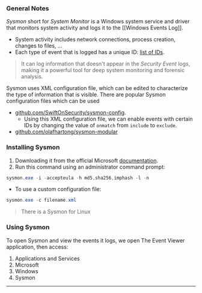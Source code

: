 ### General Notes

_Sysmon_ short for _System Monitor_ is a Windows system service and driver that monitors system activity and logs it to the [[Windows Events Log]].
- System activity includes network connections, process creation, changes to files, ...
- Each type of event that is logged has a unique ID: [list of IDs](https://learn.microsoft.com/en-us/sysinternals/downloads/sysmon#events).

> It can log information that doesn't appear in the *Security Event* logs, making it a powerful tool for deep system monitoring and forensic analysis.

Sysmon uses XML configuration file, which can be edited to characterize the type of information that is visible. There are popular Sysmon configuration files which can be used
- [github.com/SwiftOnSecurity/sysmon-config](https://github.com/SwiftOnSecurity/sysmon-config).
    - Using this XML configuration file, we can enable events with certain IDs by changing the value of `onmatch` from `include` to `exclude`.
- [github.com/olafhartong/sysmon-modular](https://github.com/olafhartong/sysmon-modular)

### Installing Sysmon

1. Downloading it from the official Microsoft [documentation](https://docs.microsoft.com/en-us/sysinternals/downloads/sysmon).
2. Run this command using an administrator command prompt:
```powershell
sysmon.exe -i -accepteula -h md5,sha256,imphash -l -n
```

- To use a custom configuration file:
```powershell
sysmon.exe -c filename.xml
```

> There is a Sysmon for Linux

### Using Sysmon

To open Sysmon and view the events it logs, we open The Event Viewer application, then access:
1. Applications and Services
2. Microsoft
3. Windows
4. Sysmon

---